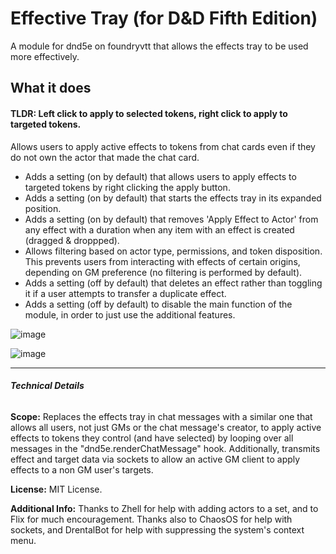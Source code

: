 # Effective Tray (for D&D Fifth Edition)
A module for dnd5e on foundryvtt that allows the effects tray to be used more effectively.

## What it does 
#### TLDR: Left click to apply to selected tokens, right click to apply to targeted tokens.
Allows users to apply active effects to tokens from chat cards even if they do not own the actor that made the chat card.
- Adds a setting (on by default) that allows users to apply effects to targeted tokens by right clicking the apply button.
- Adds a setting (on by default) that starts the effects tray in its expanded position.
- Adds a setting (on by default) that removes 'Apply Effect to Actor' from any effect with a duration when any item with an effect is created (dragged & droppped).
- Allows filtering based on actor type, permissions, and token disposition. This prevents users from interacting with effects of certain origins, depending on GM preference (no filtering is performed by default).
- Adds a setting (off by default) that deletes an effect rather than toggling it if a user attempts to transfer a duplicate effect.
- Adds a setting (off by default) to disable the main function of the module, in order to just use the additional features.

![image](https://github.com/etiquettestartshere/effectivetray/assets/148253744/6680fe92-f0ec-4918-8a80-00b5e1cd3764)

![image](https://github.com/etiquettestartshere/effectivetray/assets/148253744/86d58d55-52e4-4941-a845-f3f722919d0b)

___
###### **Technical Details**

**Scope:** Replaces the effects tray in chat messages with a similar one that allows all users, not just GMs or the chat message's creator, to apply active effects to tokens they control (and have selected) by looping over all messages in the "dnd5e.renderChatMessage" hook. Additionally, transmits effect and target data via sockets to allow an active GM client to apply effects to a non GM user's targets.

**License:** MIT License.

**Additional Info:** Thanks to Zhell for help with adding actors to a set, and to Flix for much encouragement. Thanks also to ChaosOS for help with sockets, and DrentalBot for help with suppressing the system's context menu.
